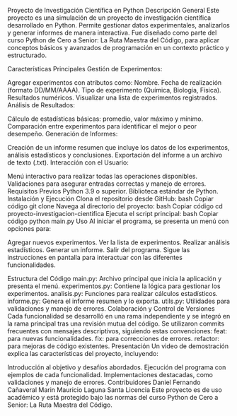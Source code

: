 Proyecto de Investigación Científica en Python
Descripción General
Este proyecto es una simulación de un proyecto de investigación científica desarrollado en Python. Permite gestionar datos experimentales, analizarlos y generar informes de manera interactiva. Fue diseñado como parte del curso Python de Cero a Senior: La Ruta Maestra del Código, para aplicar conceptos básicos y avanzados de programación en un contexto práctico y estructurado.

Características Principales
Gestión de Experimentos:

Agregar experimentos con atributos como:
Nombre.
Fecha de realización (formato DD/MM/AAAA).
Tipo de experimento (Química, Biología, Física).
Resultados numéricos.
Visualizar una lista de experimentos registrados.
Análisis de Resultados:

Cálculo de estadísticas básicas: promedio, valor máximo y mínimo.
Comparación entre experimentos para identificar el mejor o peor desempeño.
Generación de Informes:

Creación de un informe resumen que incluye los datos de los experimentos, análisis estadísticos y conclusiones.
Exportación del informe a un archivo de texto (.txt).
Interacción con el Usuario:

Menú interactivo para realizar todas las operaciones disponibles.
Validaciones para asegurar entradas correctas y manejo de errores.
Requisitos Previos
Python 3.9 o superior.
Biblioteca estándar de Python.
Instalación y Ejecución
Clona el repositorio desde GitHub:
bash
Copiar código
git clone <URL-del-repositorio>
Navega al directorio del proyecto:
bash
Copiar código
cd proyecto-investigacion-cientifica
Ejecuta el script principal:
bash
Copiar código
python main.py
Uso
Al iniciar el programa, se presenta un menú con opciones para:

Agregar nuevos experimentos.
Ver la lista de experimentos.
Realizar análisis estadísticos.
Generar un informe.
Salir del programa.
Sigue las instrucciones en pantalla para interactuar con las diferentes funcionalidades.

Estructura del Código
main.py: Archivo principal que inicia la aplicación y presenta el menú.
experimentos.py: Contiene la lógica para gestionar los experimentos.
analisis.py: Funciones para realizar cálculos estadísticos.
informe.py: Genera el informe resumen y lo exporta.
utils.py: Utilidades para validaciones y manejo de errores.
Colaboración y Control de Versiones
Cada funcionalidad se desarrolló en una rama independiente y se integró en la rama principal tras una revisión mutua del código.
Se utilizaron commits frecuentes con mensajes descriptivos, siguiendo estas convenciones:
feat: para nuevas funcionalidades.
fix: para correcciones de errores.
refactor: para mejoras de código existentes.
Presentación
Un video de demostración explica las características del proyecto, incluyendo:

Introducción al objetivo y desafíos abordados.
Ejecución del programa con ejemplos de cada funcionalidad.
Implementaciones destacadas, como validaciones y manejo de errores.
Contribuidores
Daniel Fernando Cañaveral Marin
Mauricio Laguna Santa
Licencia
Este proyecto es de uso académico y está protegido bajo las normas del curso Python de Cero a Senior: La Ruta Maestra del Código.
